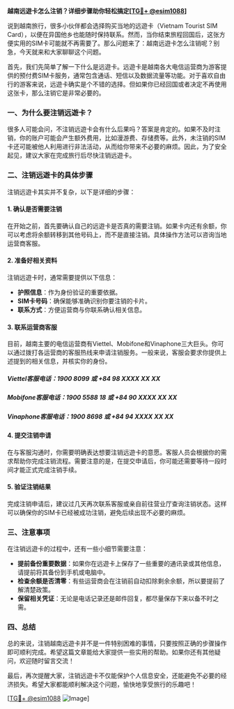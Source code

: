 **越南远遊卡怎么注销？详细步骤助你轻松搞定[[TG💪+ @esim1088](https://t.me/s/esim1088)]**

说到越南旅行，很多小伙伴都会选择购买当地的远遊卡（Vietnam Tourist SIM Card），以便在异国他乡也能随时保持联系。然而，当你结束旅程回国后，这张方便实用的SIM卡可能就不再需要了。那么问题来了：越南远遊卡怎么注销呢？别急，今天就来和大家聊聊这个问题。

首先，我们先简单了解一下什么是远遊卡。远遊卡是越南各大电信运营商为游客提供的预付费SIM卡服务，通常包含通话、短信以及数据流量等功能。对于喜欢自由行的游客来说，远遊卡确实是个不错的选择。但如果你已经回国或者决定不再使用这张卡，那么注销它是非常必要的。

### 一、为什么要注销远遊卡？

很多人可能会问，不注销远遊卡会有什么后果吗？答案是肯定的。如果不及时注销，你的账户可能会产生额外费用，比如漫游费、存储费等。此外，未注销的SIM卡还可能被他人利用进行非法活动，从而给你带来不必要的麻烦。因此，为了安全起见，建议大家在完成旅行后尽快注销远遊卡。

### 二、注销远遊卡的具体步骤

注销远遊卡其实并不复杂，以下是详细的步骤：

#### 1. 确认是否需要注销
在开始之前，首先要确认自己的远遊卡是否真的需要注销。如果卡内还有余额，你可以考虑将余额转移到其他号码上，而不是直接注销。具体操作方法可以咨询当地运营商客服。

#### 2. 准备好相关资料
注销远遊卡时，通常需要提供以下信息：
- **护照信息**：作为身份验证的重要依据。
- **SIM卡号码**：确保能够准确识别你要注销的卡片。
- **联系方式**：方便运营商与你联系确认相关信息。

#### 3. 联系运营商客服
目前，越南主要的电信运营商有Viettel、Mobifone和Vinaphone三大巨头。你可以通过拨打各运营商的客服热线来申请注销服务。一般来说，客服会要求你提供上述提到的相关信息，并核实你的身份。

##### Viettel客服电话：1900 8099 或 +84 98 XXXX XX XX  
##### Mobifone客服电话：1900 5588 18 或 +84 90 XXXX XX XX  
##### Vinaphone客服电话：1900 8698 或 +84 94 XXXX XX XX  

#### 4. 提交注销申请
在与客服沟通时，你需要明确表达想要注销远遊卡的意愿。客服人员会根据你的需求帮助你完成注销流程。需要注意的是，在提交申请后，你可能还需要等待一段时间才能正式完成注销手续。

#### 5. 验证注销结果
完成注销申请后，建议过几天再次联系客服或亲自前往营业厅查询注销状态。这样可以确保你的SIM卡已经被成功注销，避免后续出现不必要的麻烦。

### 三、注意事项

在注销远遊卡的过程中，还有一些小细节需要注意：

- **提前备份重要数据**：如果你在远遊卡上保存了一些重要的通讯录或其他信息，请提前将其备份到手机或电脑中。
- **检查余额是否清零**：有些运营商会在注销前自动扣除剩余余额，所以要提前了解清楚政策。
- **保留相关凭证**：无论是电话记录还是邮件回复，都尽量保存下来以备不时之需。

### 四、总结

总的来说，注销越南远遊卡并不是一件特别困难的事情，只要按照正确的步骤操作即可顺利完成。希望这篇文章能给大家提供一些实用的帮助。如果你还有其他疑问，欢迎随时留言交流！

最后，再次提醒大家，注销远遊卡不仅能保护个人信息安全，还能避免不必要的经济损失。希望大家都能顺利解决这个问题，愉快地享受旅行的乐趣吧！

[[TG💪+ @esim1088](https://t.me/s/esim1088) ![Image](https://i.postimg.cc/4NQfJmqS/Snipaste-2025-05-13-00-14-12.png)]